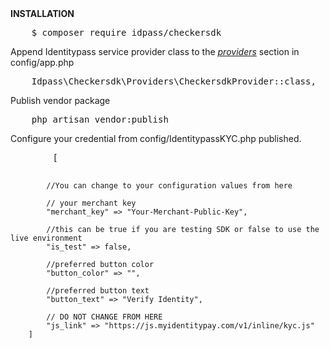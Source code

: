 <div>
    <strong>INSTALLATION</strong>
</div>

<p>
<pre>
    $ composer require idpass/checkersdk
</pre>
</p>

<p>
Append Identitypass service provider class to the <u><i>providers</i></u> section in config/app.php
<pre>
    Idpass\Checkersdk\Providers\CheckersdkProvider::class,
</pre>
</p>

<p>
Publish vendor package
<pre>
    php artisan vendor:publish
</pre>
</p>

<p>
   Configure your credential from config/IdentitypassKYC.php published.
   <pre>
        [

            //You can change to your configuration values from here

            // your merchant key
            "merchant_key" => "Your-Merchant-Public-Key",

            //this can be true if you are testing SDK or false to use the live environment
            "is_test" => false, 
            
            //preferred button color
            "button_color" => "",
            
            //preferred button text
            "button_text" => "Verify Identity", 

            // DO NOT CHANGE FROM HERE
            "js_link" => "https://js.myidentitypay.com/v1/inline/kyc.js"
        ]
   </pre>
</p>